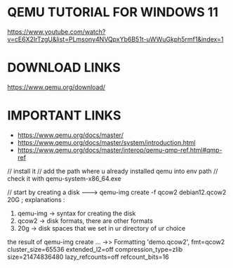 # QEMU TUTORIAL FOR WINDOWS 11

https://www.youtube.com/watch?v=cE6X2IrTzgU&list=PLmsony4NVQpxYb6B51t-uWWuGkph5rmf1&index=1

# DOWNLOAD LINKS

https://www.qemu.org/download/

# IMPORTANT LINKS

- https://www.qemu.org/docs/master/
- https://www.qemu.org/docs/master/system/introduction.html
- https://www.qemu.org/docs/master/interop/qemu-qmp-ref.html#qmp-ref

// install it
// add the path where u already installed qemu into env path
// check it with qemu-system-x86_64.exe

// start by creating a disk
---> qemu-img create -f qcow2 debian12.qcow2 20G
; explanations :

1. qemu-img -> syntax for creating the disk
2. qcow2 -> disk formats, there are other formats
3. 20g -> disk spaces that we set in ur directory of ur choice

the result of qemu-img create ... ->> Formatting 'demo.qcow2', fmt=qcow2 cluster_size=65536 extended_l2=off compression_type=zlib size=21474836480 lazy_refcounts=off refcount_bits=16
